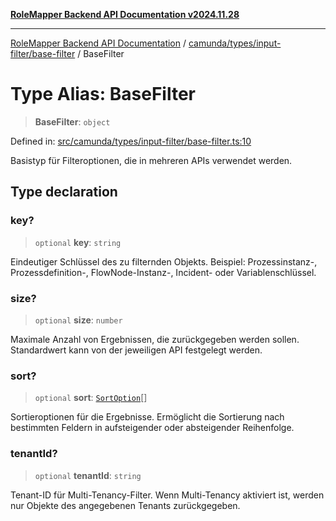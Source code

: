 [**RoleMapper Backend API Documentation v2024.11.28**](../../../../../README.md)

***

[RoleMapper Backend API Documentation](../../../../../modules.md) / [camunda/types/input-filter/base-filter](../README.md) / BaseFilter

# Type Alias: BaseFilter

> **BaseFilter**: `object`

Defined in: [src/camunda/types/input-filter/base-filter.ts:10](https://github.com/FlowCraft-AG/RoleMapper/blob/145632709283208e820d3cdbc6b2193b07b9900d/backend/src/camunda/types/input-filter/base-filter.ts#L10)

Basistyp für Filteroptionen, die in mehreren APIs verwendet werden.

## Type declaration

### key?

> `optional` **key**: `string`

Eindeutiger Schlüssel des zu filternden Objekts.
Beispiel: Prozessinstanz-, Prozessdefinition-, FlowNode-Instanz-, Incident- oder Variablenschlüssel.

### size?

> `optional` **size**: `number`

Maximale Anzahl von Ergebnissen, die zurückgegeben werden sollen.
Standardwert kann von der jeweiligen API festgelegt werden.

### sort?

> `optional` **sort**: [`SortOption`](SortOption.md)[]

Sortieroptionen für die Ergebnisse.
Ermöglicht die Sortierung nach bestimmten Feldern in aufsteigender oder absteigender Reihenfolge.

### tenantId?

> `optional` **tenantId**: `string`

Tenant-ID für Multi-Tenancy-Filter.
Wenn Multi-Tenancy aktiviert ist, werden nur Objekte des angegebenen Tenants zurückgegeben.
